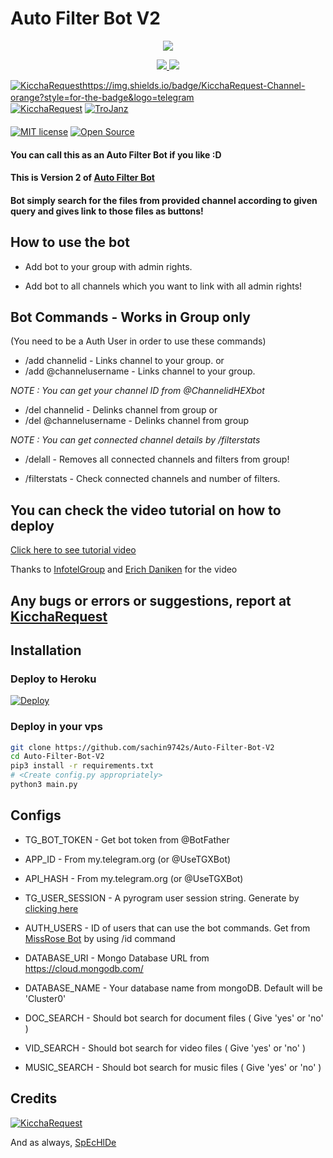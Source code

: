 # Auto Filter Bot V2

<p align="center">
  <a href="https://www.python.org">
    <img src="http://ForTheBadge.com/images/badges/made-with-python.svg">

  </a>
</p>
<p align="center">
  <a href="https://github.com/TroJanzHEX/Auto-Filter-Bot-V2/stargazers">
    <img src="https://img.shields.io/github/stars/sachin9742s/Auto-Filter-Bot-V2?style=social">

  </a>
  
  <a href="https://github.com/TroJanzHEX/Auto-Filter-Bot-V2/fork">
    <img src="https://img.shields.io/github/forks/sachin9742s/Auto-Filter-Bot-V2?label=Fork&style=social">

  </a>  
</p>

[![KicchaRequest]()](https://telegram.dog/KicchaRequest)https://img.shields.io/badge/KicchaRequest-Channel-orange?style=for-the-badge&logo=telegram
ㅤㅤㅤㅤㅤㅤㅤ  
[![KicchaRequest](https://img.shields.io/badge/KicchaRequest-Support-red?style=flat&logo=telegram)](https://telegram.dog/TroJanzSupport)  [![TroJanz](https://img.shields.io/badge/KicchaRequest-Website-red?style=flat&logo=CodersRank)](https://KicchaRequest.me)  
ㅤㅤㅤㅤㅤㅤㅤ  
[![MIT license](https://img.shields.io/badge/License-MIT-blue?style=flat)](https://github.com/sachin9742s/Auto-Filter-Bot-V2/blob/main/LICENSE)  [![Open Source](https://badges.frapsoft.com/os/v2/open-source.svg?v=103)](https://github.com/sachin9742s/Auto-Filter-Bot-V2)





#### You can call this as an Auto Filter Bot if you like :D
#### This is Version 2 of [Auto Filter Bot](https://github.com/sachin9742s/Auto-Filter-Bot)
#### Bot simply search for the files from provided channel according to given query and gives link to those files as buttons!

## How to use the bot
* Add bot to your group with admin rights.

* Add bot to all channels which you want to link with all admin rights!

## Bot Commands - Works in Group only

(You need to be a Auth User in order to use these commands)

* /add channelid  -  Links channel to your group.
or
* /add @channelusername - Links channel to your group.

<i>NOTE : You can get your channel ID from @ChannelidHEXbot </i>


* /del channelid  -  Delinks channel from group
or
* /del @channelusername  -  Delinks channel from group

<i>NOTE : You can get connected channel details by /filterstats </i>


* /delall  -  Removes all connected channels and filters from group!

* /filterstats  -  Check connected channels and number of filters.

## You can check the video tutorial on how to deploy

[Click here to see tutorial video](https://youtu.be/zum9AUlOgtQ)

Thanks to [InfotelGroup](https://telegram.dog/InFoTelGroup) and [Erich Daniken](https://telegram.dog/ErichDaniken) for the video

## Any bugs or errors or suggestions, report at [KicchaRequest](https://telegram.dog/KicchaRequest)


## Installation

### Deploy to Heroku
[![Deploy](https://www.herokucdn.com/deploy/button.svg)](https://heroku.com/deploy?template=https://github.com/sachin9742s/Auto-Filter-Bot-V2)

### Deploy in your vps
```sh
git clone https://github.com/sachin9742s/Auto-Filter-Bot-V2
cd Auto-Filter-Bot-V2
pip3 install -r requirements.txt
# <Create config.py appropriately>
python3 main.py
```

## Configs

* TG_BOT_TOKEN  - Get bot token from @BotFather

* APP_ID        - From my.telegram.org (or @UseTGXBot)

* API_HASH      - From my.telegram.org (or @UseTGXBot)

* TG_USER_SESSION  - A pyrogram user session string. Generate by [clicking here](https://repl.it/@prgofficial/String-Gen)

* AUTH_USERS  - ID of users that can use the bot commands. Get from [MissRose Bot](https://telegram.dog/MissRose_bot) by using /id command

* DATABASE_URI  - Mongo Database URL from https://cloud.mongodb.com/

* DATABASE_NAME  - Your database name from mongoDB. Default will be 'Cluster0'

* DOC_SEARCH  - Should bot search for document files ( Give 'yes' or 'no' )

* VID_SEARCH  - Should bot search for video files ( Give 'yes' or 'no' )

* MUSIC_SEARCH  - Should bot search for music files ( Give 'yes' or 'no' )

## Credits

[![KicchaRequest](https://img.shields.io/badge/Pyrogram%20-%23F37626.svg?&style=for-the-badge&logo=telegram&logoColor=white)](https://github.com/pyrogram/pyrogram)

And as always, [SpEcHlDe](https://telegram.dog/KicchaRequest)
